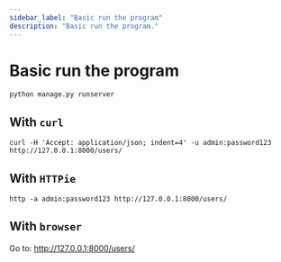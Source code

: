```yaml
---
sidebar_label: "Basic run the program"
description: "Basic run the program."
---
```


# Basic run the program

```
python manage.py runserver
```

## With `curl`

```
curl -H 'Accept: application/json; indent=4' -u admin:password123 http://127.0.0.1:8000/users/
```

## With `HTTPie`

```
http -a admin:password123 http://127.0.0.1:8000/users/
```

## With `browser`

Go to: http://127.0.0.1:8000/users/